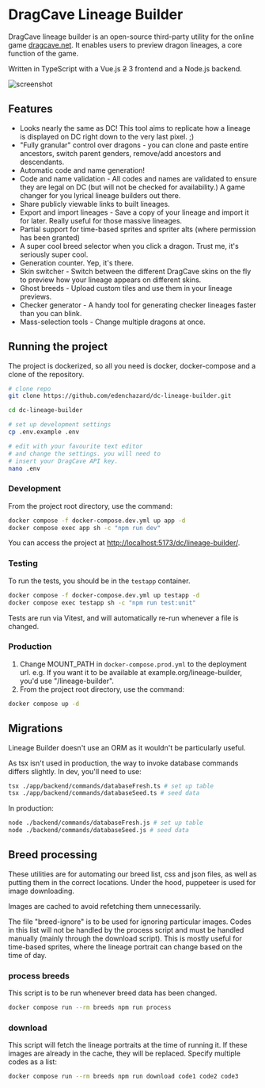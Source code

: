 # DragCave Lineage Builder

DragCave lineage builder is an open-source third-party utility for the online game [dragcave.net](https://dragcave.net/). It enables users to preview dragon lineages, a core function of the game.

Written in TypeScript with a Vue.js ~~2~~ 3 frontend and a Node.js backend.

![screenshot](https://i.imgur.com/b1JP8C0.png)

## Features

- Looks nearly the same as DC! This tool aims to replicate how a lineage is displayed on DC right down to the very last pixel. ;)
- "Fully granular" control over dragons - you can clone and paste entire ancestors, switch parent genders, remove/add ancestors and descendants.
- Automatic code and name generation!
- Code and name validation - All codes and names are validated to ensure they are legal on DC (but will not be checked for availability.) A game changer for you lyrical lineage builders out there.
- Share publicly viewable links to built lineages.
- Export and import lineages - Save a copy of your lineage and import it for later. Really useful for those massive lineages.
- Partial support for time-based sprites and spriter alts (where permission has been granted)
- A super cool breed selector when you click a dragon. Trust me, it's seriously super cool.
- Generation counter. Yep, it's there.
- Skin switcher - Switch between the different DragCave skins on the fly to preview how your lineage appears on different skins.
- Ghost breeds - Upload custom tiles and use them in your lineage previews.
- Checker generator - A handy tool for generating checker lineages faster than you can blink.
- Mass-selection tools - Change multiple dragons at once.

## Running the project

The project is dockerized, so all you need is docker, docker-compose and a clone of the repository.

```sh
# clone repo
git clone https://github.com/edenchazard/dc-lineage-builder.git

cd dc-lineage-builder

# set up development settings
cp .env.example .env

# edit with your favourite text editor
# and change the settings. you will need to
# insert your DragCave API key.
nano .env
```

### Development

From the project root directory, use the command:

```sh
docker compose -f docker-compose.dev.yml up app -d
docker compose exec app sh -c "npm run dev"
```

You can access the project at [http://localhost:5173/dc/lineage-builder/](http://localhost:5173/dc/lineage-builder/).

### Testing

To run the tests, you should be in the `testapp` container.

```sh
docker compose -f docker-compose.dev.yml up testapp -d
docker compose exec testapp sh -c "npm run test:unit"
```

Tests are run via Vitest, and will automatically re-run whenever a file is changed.

### Production

1. Change MOUNT_PATH in `docker-compose.prod.yml` to the deployment url. e.g. If you want it to be available at example.org/lineage-builder, you'd use "/lineage-builder".
2. From the project root directory, use the command:

```sh
docker compose up -d
```

## Migrations

Lineage Builder doesn't use an ORM as it wouldn't be particularly useful.

As tsx isn't used in production, the way to invoke database commands differs slightly. In dev, you'll need to use:

```sh
tsx ./app/backend/commands/databaseFresh.ts # set up table
tsx ./app/backend/commands/databaseSeed.ts # seed data
```

In production:

```sh
node ./backend/commands/databaseFresh.js # set up table
node ./backend/commands/databaseSeed.js # seed data
```

## Breed processing

These utilities are for automating our breed list, css and json files, as well as putting them in the correct locations. Under the hood, puppeteer is used for image downloading.

Images are cached to avoid refetching them unnecessarily.

The file "breed-ignore" is to be used for ignoring particular images. Codes in this list will not be handled by the process script and must be handled manually (mainly through the download script). This is mostly useful for time-based sprites, where the lineage portrait can change based on the time of day.

### process breeds

This script is to be run whenever breed data has been changed.

```sh
docker compose run --rm breeds npm run process
```

### download

This script will fetch the lineage portraits at the time of running it. If these images are already in the cache, they will be replaced. Specify multiple codes as a list:

```sh
docker compose run --rm breeds npm run download code1 code2 code3
```

